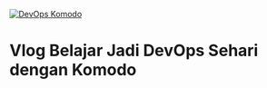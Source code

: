 [![DevOps Komodo](https://img.youtube.com/vi/fb1YfsHWhlc/0.jpg)](https://www.youtube.com/watch?v=fb1YfsHWhlc)

# Vlog Belajar Jadi DevOps Sehari dengan Komodo
